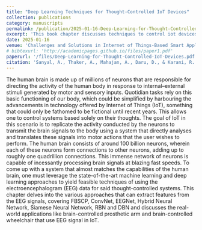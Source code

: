 ```yaml
---
title: "Deep Learning Techniques for Thought-Controlled IoT Devices"
collection: publications
category: manuscripts
permalink: /publication/2025-01-16-Deep-Learning-for-Thought-Controlled-IoT-Devices
excerpt: 'This book chapter discusses techniques to control iot devices using EEG Brain Waves'
date: 2025-01-16
venue: 'Challenges and Solutions in Internet of Things-Based Smart Applications'
# bibtexurl: 'http://academicpages.github.io/files/paper1.pdf'
paperurl: '/files/Deep-Learning-for-Thought-Controlled-IoT-Devices.pdf'
citation: 'Sanyal, A., Thaker, A., Mahajan, A., Daru, D., & Karani, R. (2025). Deep Learning Techniques for Thought-Controlled IoT Devices. In Challenges and Solutions in Internet of Things-Based Smart Applications (pp. 74-98). Chapman and Hall/CRC.'
---
```

The human brain is made up of millions of neurons that are responsible for directing the activity of the human body in response to internal–external stimuli generated by motor and sensory inputs. Quotidian tasks rely on this basic functioning of our body, which could be simplified by harbouring the advancements in technology offered by Internet of Things (IoT), something that could only be fathomed to be fictional until recent years. This allows one to control systems based solely on their thoughts. The goal of IoT in this scenario is to replicate the activity conducted by the neurons to transmit the brain signals to the body using a system that directly analyses and translates these signals into motor actions that the user wishes to perform. The human brain consists of around 100 billion neurons, wherein each of these neurons form connections to other neurons, adding up to roughly one quadrillion connections. This immense network of neurons is capable of incessantly processing brain signals at blazing fast speeds. To come up with a system that almost matches the capabilities of the human brain, one must leverage the state-of-the-art machine learning and deep learning approaches to yield feasible techniques of using the electroencephalogram (EEG) data for said thought-controlled systems. This chapter delves into the various approaches that can extract features from the EEG signals, covering FBSCP, ConvNet, EEGNet, Hybrid Neural Network, Siamese Neural Network, RBN and DBN and discusses the real-world applications like brain-controlled prosthetic arm and brain-controlled wheelchair that use EEG signal in IoT.